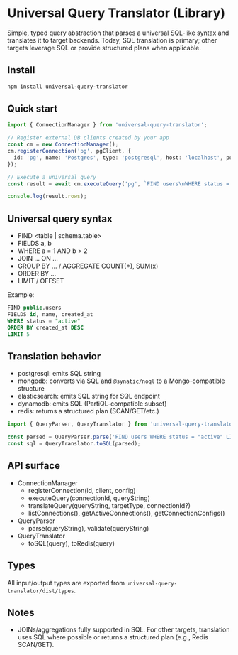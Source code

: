 # Universal Query Translator (Library)

Simple, typed query abstraction that parses a universal SQL-like syntax and translates it to target backends. Today, SQL translation is primary; other targets leverage SQL or provide structured plans when applicable.

## Install

```bash
npm install universal-query-translator
```

## Quick start

```ts
import { ConnectionManager } from 'universal-query-translator';

// Register external DB clients created by your app
const cm = new ConnectionManager();
cm.registerConnection('pg', pgClient, {
  id: 'pg', name: 'Postgres', type: 'postgresql', host: 'localhost', port: 5432, database: 'app'
});

// Execute a universal query
const result = await cm.executeQuery('pg', `FIND users\nWHERE status = "active"\nORDER BY created_at DESC\nLIMIT 5`);

console.log(result.rows);
```

## Universal query syntax

- FIND <table | schema.table>
- FIELDS a, b
- WHERE a = 1 AND b > 2
- JOIN ... ON ...
- GROUP BY ... / AGGREGATE COUNT(*), SUM(x)
- ORDER BY ...
- LIMIT / OFFSET

Example:

```sql
FIND public.users
FIELDS id, name, created_at
WHERE status = "active"
ORDER BY created_at DESC
LIMIT 5
```

## Translation behavior

- postgresql: emits SQL string
- mongodb: converts via SQL and `@synatic/noql` to a Mongo-compatible structure
- elasticsearch: emits SQL string for SQL endpoint
- dynamodb: emits SQL (PartiQL-compatible subset)
- redis: returns a structured plan (SCAN/GET/etc.)

```ts
import { QueryParser, QueryTranslator } from 'universal-query-translator';

const parsed = QueryParser.parse('FIND users WHERE status = "active" LIMIT 5');
const sql = QueryTranslator.toSQL(parsed);
```

## API surface

- ConnectionManager
  - registerConnection(id, client, config)
  - executeQuery(connectionId, queryString)
  - translateQuery(queryString, targetType, connectionId?)
  - listConnections(), getActiveConnections(), getConnectionConfigs()
- QueryParser
  - parse(queryString), validate(queryString)
- QueryTranslator
  - toSQL(query), toRedis(query)

## Types

All input/output types are exported from `universal-query-translator/dist/types`.

## Notes

- JOINs/aggregations fully supported in SQL. For other targets, translation uses SQL where possible or returns a structured plan (e.g., Redis SCAN/GET).



